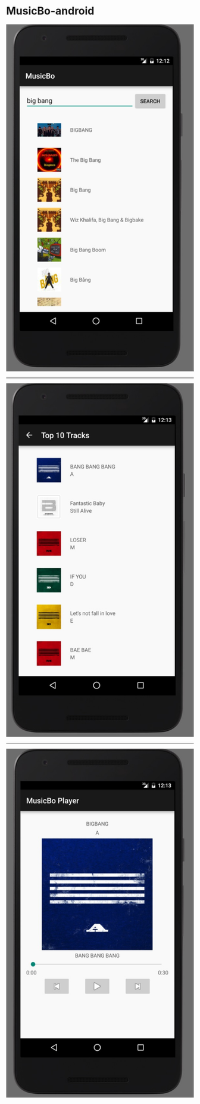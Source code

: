# MusicBo-android

![alt tag](https://raw.githubusercontent.com/jbj88817/MusicBo-android/master/app/1.png)

-----------
![alt tag](https://raw.githubusercontent.com/jbj88817/MusicBo-android/master/app/2.png)

-----------
![alt tag](https://raw.githubusercontent.com/jbj88817/MusicBo-android/master/app/3.png)

